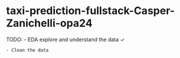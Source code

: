 # taxi-prediction-fullstack-Casper-Zanichelli-opa24

TODO:
    - EDA explore and understand the data ✓
    
    - Clean the data 